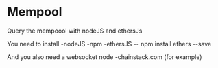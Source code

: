 # Mempool
Query the mempoool with nodeJS and ethersJs


You need to install 
-nodeJS
-npm
-ethersJS  -- npm install ethers --save

And you also need a websocket node
-chainstack.com (for example)
